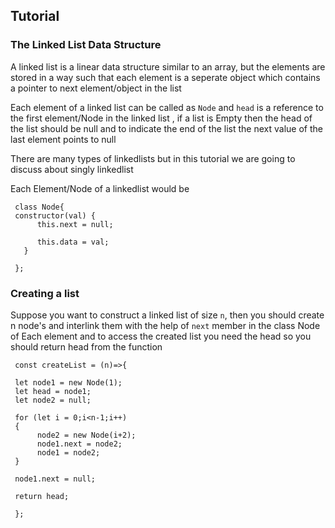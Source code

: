 Tutorial
--------
### The Linked List Data Structure

A linked list is a linear data structure similar to an array, but the elements are stored in a way such that each element is a seperate object which contains a pointer to next element/object in the list

Each element of a linked list can be called as `Node` and `head` is a reference to the first element/Node in the linked list , if a list is Empty then the head of the list should be null and to indicate the end of the list the next value of the last element points to null 

There are many types of linkedlists but in this tutorial we are going to discuss about singly linkedlist

Each Element/Node of a linkedlist would be

     class Node{
     constructor(val) {
          this.next = null;

          this.data = val;
       }

     };

     
### Creating a list

Suppose you want to construct a linked list of size `n`, then you should create n node's and interlink them with the help of `next` member in the class Node of Each element and to access the created list you need the head so you should return head from the function 
     
     const createList = (n)=>{

     let node1 = new Node(1);
     let head = node1;
     let node2 = null;

     for (let i = 0;i<n-1;i++)
     {
          node2 = new Node(i+2);
          node1.next = node2;
          node1 = node2;
     }

     node1.next = null;

     return head;

     };
